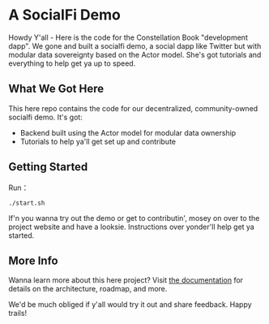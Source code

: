 # A SocialFi Demo

Howdy Y'all - Here is the code for the Constellation Book "development dapp".
We gone and built a socialfi demo, a social dapp like Twitter but with modular data sovereignty based on the Actor model. She's got tutorials and everything to help get ya up to speed.

## What We Got Here
This here repo contains the code for our decentralized, community-owned socialfi demo. It's got:
* Backend built using the Actor model for modular data ownership
* Tutorials to help ya'll get set up and contribute

## Getting Started
Run：
```shell
./start.sh
```

If'n you wanna try out the demo or get to contributin', mosey on over to the project website and have a looksie. Instructions over yonder'll help get ya started.

## More Info
Wanna learn more about this here project? Visit [the documentation](https://neutronstardao.github.io/constellation.github.io) for details on the architecture, roadmap, and more.

We'd be much obliged if y'all would try it out and share feedback. Happy trails!
